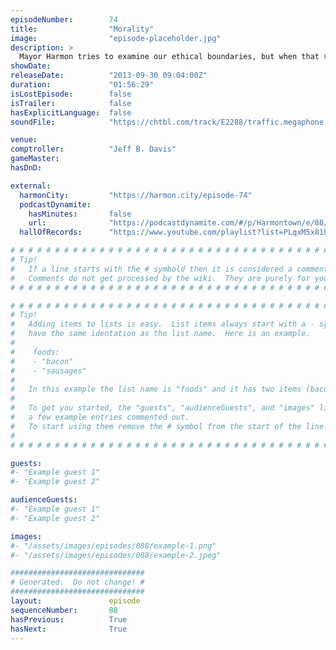 ```yaml
---
episodeNumber:        74
title:                "Morality"
image:                "episode-placeholder.jpg"
description: >
  Mayor Harmon tries to examine our ethical boundaries, but when that sounds too much like going to bat for pedophiles, everyone starts high fiving themselves for not wanting to do it with babies
showDate:             
releaseDate:          "2013-09-30 09:04:00Z"
duration:             "01:56:29"
isLostEpisode:        false
isTrailer:            false
hasExplicitLanguage:  false
soundFile:            "https://chtbl.com/track/E2288/traffic.megaphone.fm/STA9654197280.mp3?updated=1555612163"

venue:                
comptroller:          "Jeff B. Davis"
gameMaster:           
hasDnD:               

external:
  harmonCity:         "https://harmon.city/episode-74"
  podcastDynamite:
    hasMinutes:       false
    url:              "https://podcastdynamite.com/#/p/Harmontown/e/88/74"
  hallOfRecords:      "https://www.youtube.com/playlist?list=PLqxM5x81hNOYWRQ2IVuvRJ0H4si7PWROK"

# # # # # # # # # # # # # # # # # # # # # # # # # # # # # # # # # # # # # # # # # # # # #
# Tip!
#   If a line starts with the # symbold then it is considered a comment.
#   Comments do not get processed by the wiki.  They are purely for your information.
# # # # # # # # # # # # # # # # # # # # # # # # # # # # # # # # # # # # # # # # # # # # #

# # # # # # # # # # # # # # # # # # # # # # # # # # # # # # # # # # # # # # # # # # # # #
# Tip!
#   Adding items to lists is easy.  List items always start with a - symbol and have
#   have the same identation as the list name.  Here is an example.
#
#    foods:
#    - "bacon"
#    - "sausages"
#
#   In this example the list name is "foods" and it has two items (bacon, and sausages).
#
#   To get you started, the "guests", "audienceGuests", and "images" lists below have
#   a few example entries commented out.
#   To start using them remove the # symbol from the start of the line.
#
# # # # # # # # # # # # # # # # # # # # # # # # # # # # # # # # # # # # # # # # # # # # #

guests:
#- "Example guest 1"
#- "Example guest 2"

audienceGuests:
#- "Example guest 1"
#- "Example guest 2"

images:
#- "/assets/images/episodes/088/example-1.png"
#- "/assets/images/episodes/088/example-2.jpeg"

##############################
# Generated.  Do not change! #
##############################
layout:               episode
sequenceNumber:       88
hasPrevious:          True
hasNext:              True
---
```


<!-- The episode description will be rendered here -->

<!-- Add your content BELOW here -->
<!-- vvvvvvvvvvvvvvvvvvvvvvvvvvv -->




<!-- ^^^^^^^^^^^^^^^^^^^^^^^^^^^ -->
<!-- Add your content ABOVE here -->

<!-- The episode gallery will be rendered here -->